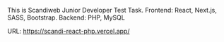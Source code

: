 This is Scandiweb Junior Developer Test Task.
Frontend: React, Next.js, SASS, Bootstrap.
Backend: PHP, MySQL

URL: https://scandi-react-php.vercel.app/

